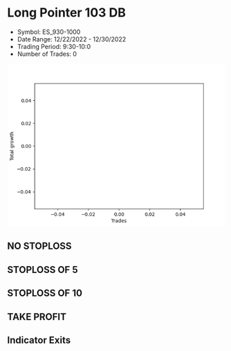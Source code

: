 # Long Pointer 103 DB 
- Symbol: ES_930-1000
- Date Range: 12/22/2022 - 12/30/2022
- Trading Period: 9:30-10:0
- Number of Trades: 0

![Plot](LongPointer103DBES_930-1000.png)
## NO STOPLOSS














## STOPLOSS OF 5














## STOPLOSS OF 10














## TAKE PROFIT











## Indicator Exits


